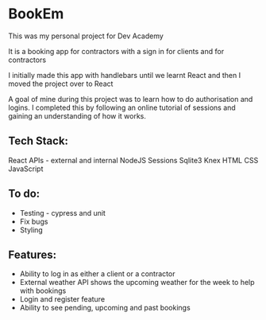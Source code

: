 # BookEm

This was my personal project for Dev Academy

It is a booking app for contractors with a sign in
for clients and for contractors

I initially made this app with handlebars until we
learnt React and then I moved the project over to React

A goal of mine during this project was to learn how to
do authorisation and logins. I completed this by
following an online tutorial of sessions and gaining
an understanding of how it works. 


## Tech Stack:
React
APIs - external and internal 
NodeJS
Sessions 
Sqlite3
Knex 
HTML
CSS
JavaScript 

## To do:
- Testing - cypress and unit
- Fix bugs
- Styling

## Features:
- Ability to log in as either a client or a contractor
- External weather API shows the upcoming weather for the week to help with bookings
- Login and register feature
- Ability to see pending, upcoming and past bookings 
